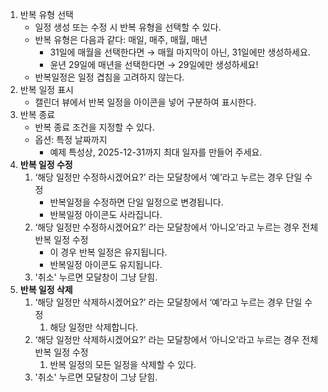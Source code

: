 1. 반복 유형 선택
   - 일정 생성 또는 수정 시 반복 유형을 선택할 수 있다.
   - 반복 유형은 다음과 같다: 매일, 매주, 매월, 매년
     - 31일에 매월을 선택한다면 → 매월 마지막이 아닌, 31일에만 생성하세요.
     - 윤년 29일에 매년을 선택한다면 → 29일에만 생성하세요!
   - 반복일정은 일정 겹침을 고려하지 않는다.
2. 반복 일정 표시
   - 캘린더 뷰에서 반복 일정을 아이콘을 넣어 구분하여 표시한다.
3. 반복 종료
   - 반복 종료 조건을 지정할 수 있다.
   - 옵션: 특정 날짜까지
     - 예제 특성상, 2025-12-31까지 최대 일자를 만들어 주세요.
4. **반복 일정 수정**
   1. ‘해당 일정만 수정하시겠어요?’ 라는 모달창에서 ‘예’라고 누르는 경우 단일 수정
      - 반복일정을 수정하면 단일 일정으로 변경됩니다.
      - 반복일정 아이콘도 사라집니다.
   2. ‘해당 일정만 수정하시겠어요?’ 라는 모달창에서 ‘아니오’라고 누르는 경우 전체 반복 일정 수정
      - 이 경우 반복 일정은 유지됩니다.
      - 반복일정 아이콘도 유지됩니다.
   3. '취소' 누르면 모달창이 그냥 닫힘.
5. **반복 일정 삭제**
   1. ‘해당 일정만 삭제하시겠어요?’ 라는 모달창에서 ‘예’라고 누르는 경우 단일 수정
      1. 해당 일정만 삭제합니다.
   2. ‘해당 일정만 삭제하시겠어요?’ 라는 모달창에서 ‘아니오’라고 누르는 경우 전체 반복 일정 수정
      1. 반복 일정의 모든 일정을 삭제할 수 있다.
   3. '취소' 누르면 모달창이 그냥 닫힘.
